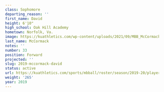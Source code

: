 ```yaml
---
class: Sophomore
departing_reason: ''
first_name: David
height: 6'10"
high_school: Oak Hill Academy
hometown: Norfolk, Va.
image: https://kuathletics.com/wp-content/uploads/2021/09/MBB_McCormack_David_HS_1111-600x400.jpg
last_name: McCormack
notes: ''
number: 33
position: Forward
projected: ''
slug: 2019-mccormack-david
status: active
url: https://kuathletics.com/sports/mbball/roster/season/2019-20/player/david-mccormack/
weight: '265'
year: 2019
---
```

